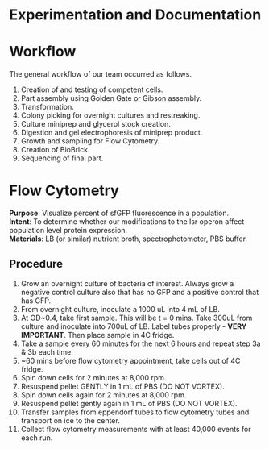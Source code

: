 # Experimentation and Documentation  

# Workflow  

The general workflow of our team occurred as follows. 

1) Creation of and testing of competent cells.   
2) Part assembly using Golden Gate or Gibson assembly.    
3) Transformation.    
4) Colony picking for overnight cultures and restreaking.   
5) Culture miniprep and glycerol stock creation.    
6) Digestion and gel electrophoresis of miniprep product.   
7) Growth and sampling for Flow Cytometry.   
8) Creation of BioBrick.    
9) Sequencing of final part.  

# Flow Cytometry 

**Purpose**: Visualize percent of sfGFP fluorescence in a population.    
**Intent**: To determine whether our modifications to the lsr operon affect population level protein expression.    
**Materials**: LB (or similar) nutrient broth, spectrophotometer, PBS buffer.    

## Procedure    
1) Grow an overnight culture of bacteria of interest. Always grow a negative control culture also that has no GFP and a positive control that has GFP.   
2) From overnight culture, inoculate a 1000 uL into 4 mL of LB. 
3) At OD~0.4, take first sample. This will be t = 0 mins. Take 300uL from culture and inoculate into 700uL of LB. Label tubes properly - **VERY IMPORTANT**. Then place sample in 4C fridge. 
4) Take a sample every 60 minutes for the next 6 hours and repeat step 3a & 3b each time.    
5) ~60 mins before flow cytometry appointment, take cells out of 4C fridge.      
6) Spin down cells for 2 minutes at 8,000 rpm.    
7) Resuspend pellet GENTLY in 1 mL of PBS (DO NOT VORTEX).    
8) Spin down cells again for 2 minutes at 8,000 rpm.   
9) Resuspend pellet gently again in 1 mL of PBS (DO NOT VORTEX).     
10) Transfer samples from eppendorf tubes to flow cytometry tubes and transport on ice to the center.       
11) Collect flow cytometry measurements with at least 40,000 events for each run.    
